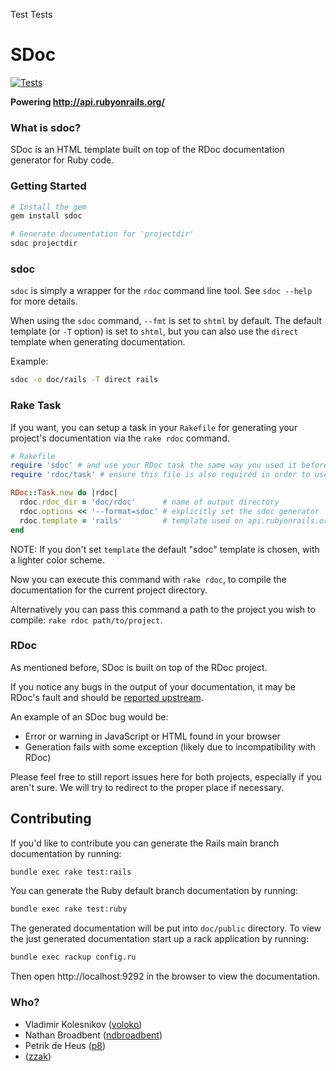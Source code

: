 Test Tests

# SDoc

[![Tests](https://github.com/rails/sdoc/actions/workflows/test.yml/badge.svg)](https://github.com/rails/sdoc/actions/workflows/test.yml)

**Powering http://api.rubyonrails.org/**

### What is sdoc?

SDoc is an HTML template built on top of the RDoc documentation generator for Ruby code.

### Getting Started

```bash
# Install the gem
gem install sdoc

# Generate documentation for 'projectdir'
sdoc projectdir
```

### sdoc

`sdoc` is simply a wrapper for the `rdoc` command line tool. See `sdoc --help` for more details.

When using the `sdoc` command, `--fmt` is set to `shtml` by default. The default template (or `-T` option) is set to `shtml`, but you can also use the `direct` template when generating documentation.

Example:

```bash
sdoc -o doc/rails -T direct rails
```

### Rake Task

If you want, you can setup a task in your `Rakefile` for generating your project's documentation via the `rake rdoc` command.

```ruby
# Rakefile
require 'sdoc' # and use your RDoc task the same way you used it before
require 'rdoc/task' # ensure this file is also required in order to use `RDoc::Task`

RDoc::Task.new do |rdoc|
  rdoc.rdoc_dir = 'doc/rdoc'      # name of output directory
  rdoc.options << '--format=sdoc' # explicitly set the sdoc generator
  rdoc.template = 'rails'         # template used on api.rubyonrails.org
end
```

NOTE: If you don't set `template` the default "sdoc" template is chosen, with a lighter color scheme.

Now you can execute this command with `rake rdoc`, to compile the documentation for the current project directory.

Alternatively you can pass this command a path to the project you wish to compile: `rake rdoc path/to/project`.

### RDoc

As mentioned before, SDoc is built on top of the RDoc project.

If you notice any bugs in the output of your documentation, it may be RDoc's fault and should be [reported upstream](https://github.com/ruby/rdoc/issues/new).

An example of an SDoc bug would be:

* Error or warning in JavaScript or HTML found in your browser
* Generation fails with some exception (likely due to incompatibility with RDoc)

Please feel free to still report issues here for both projects, especially if you aren't sure. We will try to redirect to the proper place if necessary.

## Contributing

If you'd like to contribute you can generate the Rails main branch documentation by running:

```bash
bundle exec rake test:rails
```

You can generate the Ruby default branch documentation by running:

```bash
bundle exec rake test:ruby
```

The generated documentation will be put into `doc/public` directory.
To view the just generated documentation start up a rack application by running:

```bash
bundle exec rackup config.ru
```

Then open http://localhost:9292 in the browser to view the documentation.

### Who?

* Vladimir Kolesnikov ([voloko](https://github.com/voloko))
* Nathan Broadbent ([ndbroadbent](https://github.com/ndbroadbent))
* Petrik de Heus ([p8](https://github.com/p8))
* ([zzak](https://github.com/zzak))
